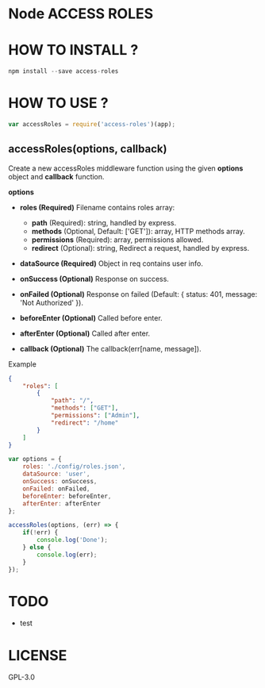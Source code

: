 # Node ACCESS ROLES

# HOW TO INSTALL ?

```javascript
npm install --save access-roles
```

# HOW TO USE ?

```javascript
var accessRoles = require('access-roles')(app);
```

## accessRoles(options, callback)

Create a new accessRoles middleware function using the given **options** object and **callback** function.

**options**

- **roles (Required)**
Filename contains roles array:
    - **path** (Required): string, handled by express.
    - **methods** (Optional, Default: ['GET']): array,  HTTP methods array.
    - **permissions** (Required): array, permissions allowed.
    - **redirect** (Optional): string, Redirect a request, handled by express.

- **dataSource (Required)**
Object in req contains user info.

- **onSuccess (Optional)**
Response on success.

- **onFailed (Optional)**
Response on failed (Default: { status: 401, message: 'Not Authorized' }).

- **beforeEnter (Optional)**
Called before enter.

- **afterEnter (Optional)**
Called after enter.

- **callback (Optional)**
The callback(err[name, message]).

Example

```json
{
    "roles": [
        {
            "path": "/",
            "methods": ["GET"],
            "permissions": ["Admin"],
            "redirect": "/home"
        }
    ]
}
```

```javascript
var options = {
    roles: './config/roles.json',
    dataSource: 'user',
    onSuccess: onSuccess,
    onFailed: onFailed,
    beforeEnter: beforeEnter,
    afterEnter: afterEnter
};
```

```javascript
accessRoles(options, (err) => {
    if(!err) {
        console.log('Done');
    } else {
        console.log(err);
    }
});
```

# TODO

- test

# LICENSE

GPL-3.0
